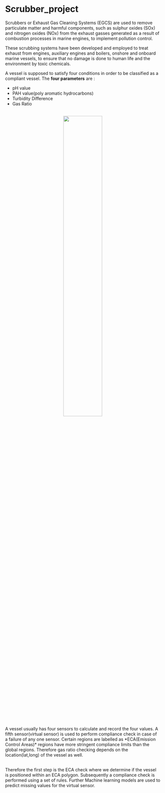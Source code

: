 # Scrubber_project

Scrubbers or Exhaust Gas Cleaning Systems (EGCS) are used to remove particulate matter and harmful components, such as sulphur oxides (SOx) and nitrogen oxides (NOx) from the exhaust gasses generated as a result of combustion processes in marine engines, to implement pollution control.

These scrubbing systems have been developed and employed to treat exhaust from engines, auxiliary engines and boilers, onshore and onboard marine vessels, to ensure that no damage is done to human life and the environment by toxic chemicals.

A vessel is supposed to satisfy four conditions in order to be classified as a compliant vessel. The **four parameters** are :
- pH value
- PAH value(poly aromatic hydrocarbons)
- Turbidity Difference
- Gas Ratio
<br><br>    
     
<p align="center" width="100%">
    <img width="50%" src="https://user-images.githubusercontent.com/96611030/184178979-a3e79718-742a-44a0-8f55-59049e5c9c77.jpeg">
</p>

<br>  
A vessel usually has four sensors to calculate and record the four values. A fifth sensor(virtual sensor) is used to perform compliance check in case of a failure of any one sensor.     
Certain regions are labelled as *ECA(Emission Control Areas)* regions have more stringent compliance limits than the global regions. Therefore gas ratio checking depends on the location(lat,long) of the vessel as well.

<br>Therefore the first step is the ECA check where we determine if the vessel is positioned within an ECA polygon. Subsequently a compliance check is performed using a set of rules. 
Further Machine learning models are used to predict missing values for the virtual sensor.
